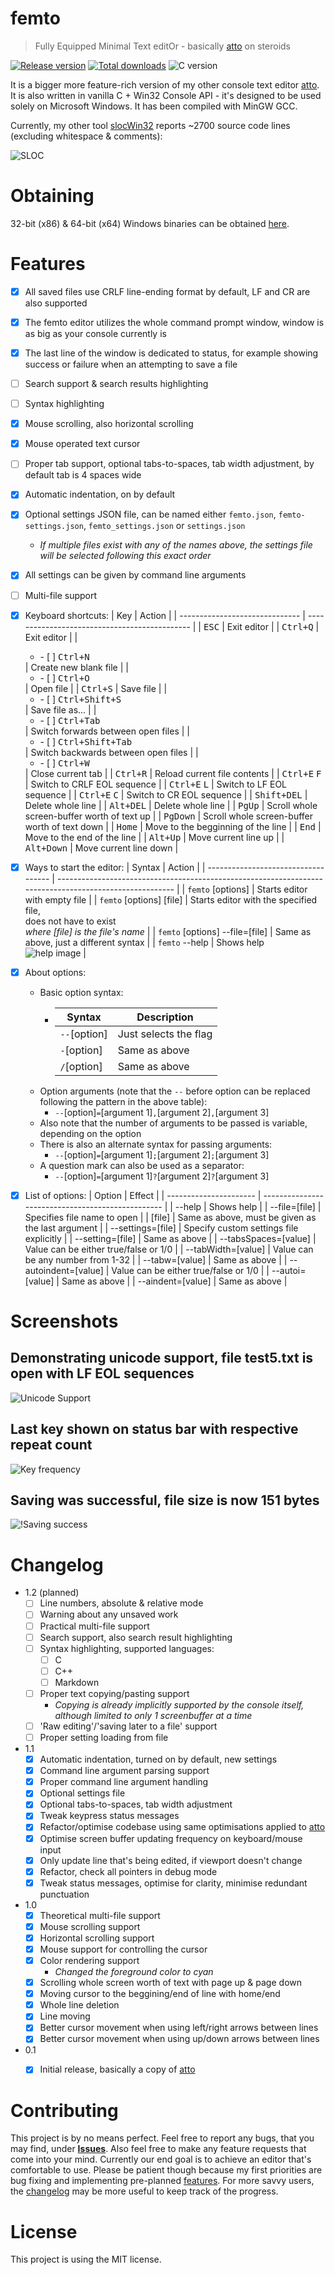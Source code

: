 # femto

> Fully Equipped Minimal Text editOr - basically [atto](https://github.com/makuke1234/atto) on steroids

[![Release version](https://img.shields.io/github/v/release/makuke1234/femto?display_name=release&include_prereleases)](https://github.com/makuke1234/femto/releases/latest)
[![Total downloads](https://img.shields.io/github/downloads/makuke1234/femto/total)](https://github.com/makuke1234/femto/releases)
![C version](https://img.shields.io/badge/version-C99-blue.svg)

It is a bigger more feature-rich version of my other console text editor [atto](https://github.com/makuke1234/atto).
It is also written in vanilla C + Win32 Console API - it's designed to be used solely on Microsoft Windows.
It has been compiled with MinGW GCC.

Currently, my other tool [slocWin32](https://github.com/makuke1234/slocWin32) reports ~2700 source code lines (excluding whitespace & comments):

![SLOC](./images/sloc.png)


# Obtaining

32-bit (x86) & 64-bit (x64) Windows binaries can be obtained [here](https://github.com/makuke1234/femto/releases).


# Features

- [x] All saved files use CRLF line-ending format by default, LF and CR are also supported
- [x] The femto editor utilizes the whole command prompt window, window is as big as your console currently is
- [x] The last line of the window is dedicated to status, for example showing success or failure when an attempting to save a file
- [ ] Search support & search results highlighting
- [ ] Syntax highlighting
- [x] Mouse scrolling, also horizontal scrolling
- [x] Mouse operated text cursor
- [ ] Proper tab support, optional tabs-to-spaces, tab width adjustment, by default tab is 4 spaces wide
- [x] Automatic indentation, on by default
- [x] Optional settings JSON file, can be named either `femto.json`, `femto-settings.json`, `femto_settings.json` or `settings.json`
    * *If multiple files exist with any of the names above, the settings file will be selected following this exact order*
- [x] All settings can be given by command line arguments
- [ ] Multi-file support
- [x] Keyboard shortcuts:
    | Key                            | Action                                        |
    | ------------------------------ | --------------------------------------------- |
    | <kbd>ESC</kbd>                 | Exit editor                                   |
    | <kbd>Ctrl+Q</kbd>              | Exit editor                                   |
    | <ul><li>- [ ] <kbd>Ctrl+N</kbd></li></ul>        | Create new blank file                         |
    | <ul><li>- [ ] <kbd>Ctrl+O</kbd></li></ul>        | Open file                                     |
    | <kbd>Ctrl+S</kbd>              | Save file                                     |
    | <ul><li>- [ ] <kbd>Ctrl+Shift+S</kbd></li></ul>  | Save file as...                               |
    | <ul><li>- [ ] <kbd>Ctrl+Tab</kbd></li></ul>      | Switch forwards between open files            |
    | <ul><li>- [ ] <kbd>Ctrl+Shift+Tab</kbd></li></ul> | Switch backwards between open files           |
    | <ul><li>- [ ] <kbd>Ctrl+W</kbd></li></ul>        | Close current tab                             |
    | <kbd>Ctrl+R</kbd>              | Reload current file contents                  |
    | <kbd>Ctrl+E</kbd> <kbd>F</kbd> | Switch to CRLF EOL sequence                   |
    | <kbd>Ctrl+E</kbd> <kbd>L</kbd> | Switch to LF EOL sequence                     |
    | <kbd>Ctrl+E</kbd> <kbd>C</kbd> | Switch to CR EOL sequence                     |
    | <kbd>Shift+DEL</kbd>           | Delete whole line                             |
    | <kbd>Alt+DEL</kbd>             | Delete whole line                             |
    | <kbd>PgUp</kbd>                | Scroll whole screen-buffer worth of text up   |
    | <kbd>PgDown</kbd>              | Scroll whole screen-buffer worth of text down |
    | <kbd>Home</kbd>                | Move to the begginning of the line            |
    | <kbd>End</kbd>                 | Move to the end of the line                   |
    | <kbd>Alt+Up</kbd>              | Move current line up                          |
    | <kbd>Alt+Down</kbd>            | Move current line down                        |
- [x] Ways to start the editor:
    | Syntax                              | Action                                                                                                  |
    | ----------------------------------- | ------------------------------------------------------------------------------------------------------- |
    | `femto` \[options\]                 | Starts editor with empty file                                                                           |
    | `femto` \[options\] \[file\]        | Starts editor with the specified file,<br>does not have to exist<br>*where \[file\] is the file's name* |
    | `femto` \[options\] --file=\[file\] | Same as above, just a different syntax                                                                  |
    | `femto` --help                      | Shows help<br>![help image](./images/help.png)                                                          |
- [x] About options:
    * Basic option syntax:
        *   | Syntax         | Description           |
            | -------------- | --------------------- |
            | `--`\[option\] | Just selects the flag |
            | `-`\[option\]  | Same as above         |
            | `/`\[option\]  | Same as above         |
    * Option arguments (note that the `--` before option can be replaced following the pattern in the above table):
        * `--`\[option\]`=`\[argument 1\]`,`\[argument 2\]`,`\[argument 3\]
    * Also note that the number of arguments to be passed is variable, depending on the option
    * There is also an alternate syntax for passing arguments:
        * `--`\[option\]`=`\[argument 1\]`;`\[argument 2\]`;`\[argument 3\]
    * A question mark can also be used as a separator:
        * `--`\[option\]`=`\[argument 1\]`?`\[argument 2\]`?`\[argument 3\]
- [x] List of options:
    | Option                 | Effect                                            |
    | ---------------------- | ------------------------------------------------- |
    | --help                 | Shows help                                        |
    | --file=\[file\]        | Specifies file name to open                       |
    | \[file\]               | Same as above, must be given as the last argument |
    | --settings=\[file\]    | Specify custom settings file explicitly           |
    | --setting=\[file\]     | Same as above                                     |
    | --tabsSpaces=\[value\] | Value can be either true/false or 1/0             |
    | --tabWidth=\[value\]   | Value can be any number from 1-32                 |
    | --tabw=\[value\]       | Same as above                                     |
    | --autoindent=\[value\] | Value can be either true/false or 1/0             |
    | --autoi=\[value\]      | Same as above                                     |
    | --aindent=\[value\]    | Same as above                                     |


# Screenshots

## Demonstrating unicode support, file test5.txt is open with LF EOL sequences
![Unicode Support](./images/unicodeSupport.png)

## Last key shown on status bar with respective repeat count
![Key frequency](./images/keyFreq.png)

## Saving was successful, file size is now 151 bytes
![!Saving success](./images/savingSuc.png)


# Changelog

* 1.2 (planned)
    * [ ] Line numbers, absolute & relative mode
    * [ ] Warning about any unsaved work
    * [ ] Practical multi-file support
    * [ ] Search support, also search result highlighting
    * [ ] Syntax highlighting, supported languages:
        * [ ] C
        * [ ] C++
        * [ ] Markdown
    * [ ] Proper text copying/pasting support
        * *Copying is already implicitly supported by the console itself, although limited to only 1 screenbuffer at a time*
    * [ ] 'Raw editing'/'saving later to a file' support
	* [ ] Proper setting loading from file
* 1.1
    * [x] Automatic indentation, turned on by default, new settings
    * [x] Command line argument parsing support
    * [x] Proper command line argument handling
    * [x] Optional settings file
    * [x] Optional tabs-to-spaces, tab width adjustment
    * [x] Tweak keypress status messages
    * [x] Refactor/optimise codebase using same optimisations applied to [atto](https://github.com/makuke1234/atto)
    * [x] Optimise screen buffer updating frequency on keyboard/mouse input
    * [x] Only update line that's being edited, if viewport doesn't change
    * [x] Refactor, check all pointers in debug mode
    * [x] Tweak status messages, optimise for clarity, minimise redundant punctuation
* 1.0
    * [x] Theoretical multi-file support
    * [x] Mouse scrolling support
    * [x] Horizontal scrolling support
    * [x] Mouse support for controlling the cursor
    * [x] Color rendering support
        * *Changed the foreground color to cyan*
    * [x] Scrolling whole screen worth of text with page up & page down
    * [x] Moving cursor to the beggining/end of line with home/end
    * [x] Whole line deletion
    * [x] Line moving
    * [x] Better cursor movement when using left/right arrows between lines
    * [x] Better cursor movement when using up/down arrows between lines
* 0.1
    * [x] Initial release, basically a copy of [atto](https://github.com/makuke1234/atto)


# Contributing

This project is by no means perfect. Feel free to report any bugs, that you may find, under
**[Issues](https://github.com/makuke1234/femto/issues)**.
Also feel free to make any feature requests that come into your mind. Currently our end goal
is to achieve an editor that's comfortable to use. Please be patient though because my first
priorities are bug fixing and implementing pre-planned [features](#Features). For more savvy
users, the [changelog](#Changelog) may be more useful to keep track of the progress.


# License

This project is using the MIT license.


